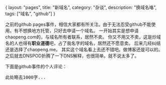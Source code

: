 {
layout: "pages",
title: "新域名",
category: "杂谈",
description: "换域名咯",
tags: ["域名", "github"]
}

之前的github pages事件，相信大家都有所关注。由于无法忍受github不能使用，有不想换地方托管，只好去申请一个域名。
一开始其实是想申请chaopeng.com的，与域名所有者联系，居然不卖。
你又不用又不卖，这是炒域名的人也得有**职业道德**吧，占了我名字的域名，居然还不愿意卖。
后来几经纠结还是选择了chaopeng.me。
其实这个域名看上去还不错吧。做博客还是可以的。
之后就去DNSPOD折腾了一下DNS解释，也很简单。就不说太多了。

下面是github事件的个人评论：
<pre>
此处略去1000字...
</pre>

